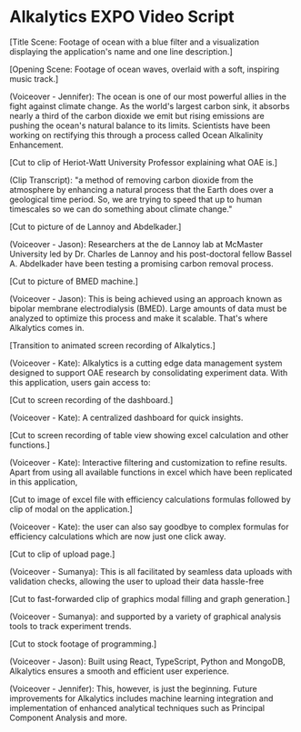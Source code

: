 # Alkalytics EXPO Video Script
[Title Scene: Footage of ocean with a blue filter and a visualization displaying the application's name and one line description.]

[Opening Scene: Footage of ocean waves, overlaid with a soft, inspiring music track.]

(Voiceover - Jennifer): The ocean is one of our most powerful allies in the fight against climate change. As the world's largest carbon sink, it absorbs nearly a third of the carbon dioxide we emit but rising emissions are pushing the ocean's natural balance to its limits. Scientists have been working on rectifying this through a process called Ocean Alkalinity Enhancement.

[Cut to clip of Heriot-Watt University Professor explaining what OAE is.]

(Clip Transcript): "a method of removing carbon dioxide from the atmosphere by enhancing a natural process that the Earth does over a geological time period. So, we are trying to speed that up to human timescales so we can do something about climate change."

[Cut to picture of de Lannoy and Abdelkader.]

(Voiceover - Jason): Researchers at the de Lannoy lab at McMaster University led by Dr. Charles de Lannoy and his post-doctoral fellow Bassel A. Abdelkader have been testing a promising carbon removal process.

[Cut to picture of BMED machine.]

(Voiceover - Jason): This is being achieved using an approach known as bipolar membrane electrodialysis (BMED). Large amounts of data must be analyzed to optimize this process and make it scalable. That's where Alkalytics comes in.

[Transition to animated screen recording of Alkalytics.]

(Voiceover - Kate): Alkalytics is a cutting edge data management system designed to support OAE research by consolidating experiment data. With this application, users gain access to:

[Cut to screen recording of the dashboard.]

(Voiceover - Kate): A centralized dashboard for quick insights.

[Cut to screen recording of table view showing excel calculation and other functions.]

(Voiceover - Kate): Interactive filtering and customization to refine results. Apart from using all available functions in excel which have been replicated in this application, 

[Cut to image of excel file with efficiency calculations formulas followed by clip of modal on the application.]

(Voiceover - Kate): the user can also say goodbye to complex formulas for efficiency calculations which are now just one click away.

[Cut to clip of upload page.]

(Voiceover - Sumanya): This is all facilitated by seamless data uploads with validation checks, allowing the user to upload their data hassle-free

[Cut to fast-forwarded clip of graphics modal filling and graph generation.]

(Voiceover - Sumanya): and supported by a variety of graphical analysis tools to track experiment trends.

[Cut to stock footage of programming.]

(Voiceover - Jason): Built using React, TypeScript, Python and MongoDB, Alkalytics ensures a smooth and efficient user experience. 

(Voiceover - Jennifer): This, however, is just the beginning. Future improvements for Alkalytics includes machine learning integration and implementation of enhanced analytical techniques such as Principal Component Analysis and more.


